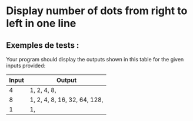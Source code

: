 # Display number of dots from right to left in one line

## Exemples de tests :

Your program should display the outputs shown in this table for the given inputs provided:

| Input | Output                       |
| ----- | ---------------------------- |
| 4     | 1, 2, 4, 8,                  |
| 8     | 1, 2, 4, 8, 16, 32, 64, 128, |
| 1     | 1,                           |
